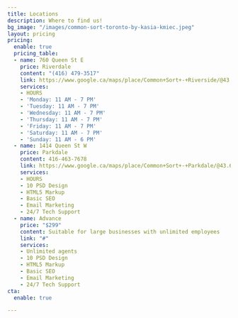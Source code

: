 ```yaml
---
title: Locations
description: Where to find us!
bg_image: "/images/common-sort-toronto-by-kasia-kmiec.jpeg"
layout: pricing
pricing:
  enable: true
  pricing_table:
  - name: 760 Queen St E
    price: Riverdale
    content: "(416) 479-3517"
    link: https://www.google.ca/maps/place/Common+Sort+-+Riverside/@43.6594573,-79.350097,17z/data=!3m1!4b1!4m5!3m4!1s0x89d4cb6df8a057f5:0xb5f0c01fd88f77ee!8m2!3d43.6594573!4d-79.3479083
    services:
    - HOURS
    - 'Monday: 11 AM - 7 PM'
    - 'Tuesday: 11 AM - 7 PM'
    - 'Wednesday: 11 AM - 7 PM'
    - 'Thursday: 11 AM - 7 PM'
    - 'Friday: 11 AM - 7 PM'
    - 'Saturday: 11 AM - 7 PM'
    - 'Sunday: 11 AM - 6 PM'
  - name: 1414 Queen St W
    price: Parkdale
    content: 416-463-7678
    link: https://www.google.ca/maps/place/Common+Sort+-+Parkdale/@43.6410862,-79.436946,17z/data=!3m1!4b1!4m5!3m4!1s0x882b35adb874ef65:0x4729a18c1fbc04ce!8m2!3d43.6410862!4d-79.4347573
    services:
    - HOURS
    - 10 PSD Design
    - HTML5 Markup
    - Basic SEO
    - Email Marketing
    - 24/7 Tech Support
  - name: Advance
    price: "$299"
    content: Suitable for large businesses with unlimited employees
    link: "#"
    services:
    - Unlimited agents
    - 10 PSD Design
    - HTML5 Markup
    - Basic SEO
    - Email Marketing
    - 24/7 Tech Support
cta:
  enable: true

---
```

